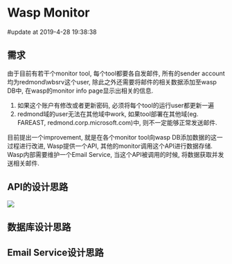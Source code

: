 # Wasp Monitor

#update at 2019-4-28 19:38:38

## 需求

由于目前有若干个monitor tool, 每个tool都要各自发邮件, 所有的sender account均为redmond\wbsrv这个user, 除此之外还需要将邮件的相关数据添加至wasp DB中, 在wasp的monitor info page显示出相关的信息.
1. 如果这个账户有修改或者更新密码, 必须将每个tool的运行user都更新一遍
2. redmond域的user无法在其他域中work, 如果tool部署在其他域(eg. FAREAST, redmond.corp.microsoft.com)中, 则不一定能够正常发送邮件.

目前提出一个improvement, 就是在各个monitor tool向wasp DB添加数据的这一过程进行改进, Wasp提供一个API, 其他的monitor调用这个API进行数据存储. Wasp内部需要维护一个Email Service, 当这个API被调用的时候, 将数据获取并发送相关邮件.

## API的设计思路

![](https://img2018.cnblogs.com/blog/1216080/201904/1216080-20190428201650497-564781792.png)

## 数据库设计思路

## Email Service设计思路
